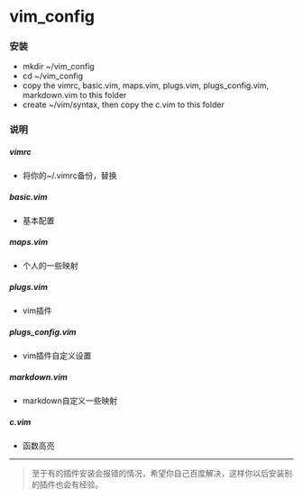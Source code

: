 # vim_config

### 安装
+ mkdir ~/vim_config
+ cd ~/vim_config
+ copy the vimrc, basic.vim, maps.vim, plugs.vim, plugs_config.vim, markdown.vim to this folder
+ create ~/vim/syntax, then copy the c.vim to this folder
### 说明
##### vimrc
+ 将你的~/.vimrc备份，替换
##### basic.vim
+	基本配置
##### maps.vim
+	个人的一些映射
##### plugs.vim
+	vim插件
##### plugs_config.vim
+	vim插件自定义设置
##### markdown.vim
+	markdown自定义一些映射
##### c.vim
+ 函数高亮
---
> 至于有的插件安装会报错的情况，希望你自己百度解决，这样你以后安装别的插件也会有经验。
